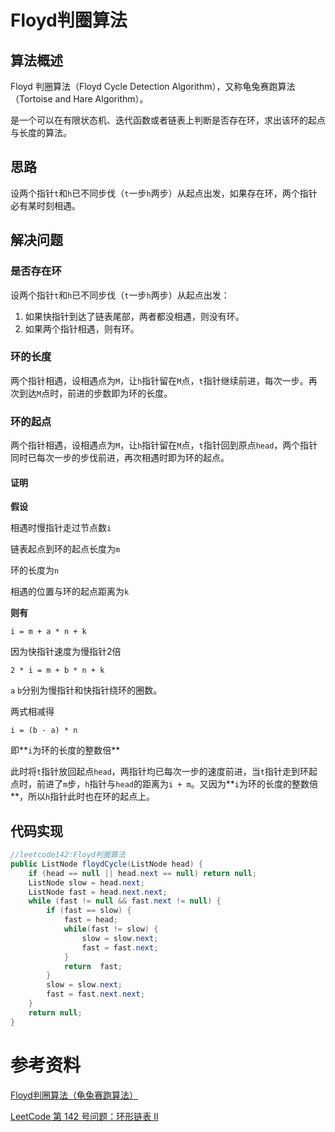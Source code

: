 # Floyd判圈算法

## 算法概述

Floyd 判圈算法（Floyd Cycle Detection Algorithm），又称龟兔赛跑算法（Tortoise and Hare Algorithm）。

是一个可以在有限状态机、迭代函数或者链表上判断是否存在环，求出该环的起点与长度的算法。

## 思路

设两个指针`t`和`h`已不同步伐（`t`一步`h`两步）从起点出发，如果存在环，两个指针必有某时刻相遇。

## 解决问题

### 是否存在环

设两个指针`t`和`h`已不同步伐（`t`一步`h`两步）从起点出发：

1. 如果快指针到达了链表尾部，两者都没相遇，则没有环。
2. 如果两个指针相遇，则有环。

### 环的长度

两个指针相遇，设相遇点为`M`，让`h`指针留在`M`点，`t`指针继续前进，每次一步。再次到达`M`点时，前进的步数即为环的长度。

### 环的起点

两个指针相遇，设相遇点为`M`，让`h`指针留在`M`点，`t`指针回到原点`head`，两个指针同时已每次一步的步伐前进，再次相遇时即为环的起点。

#### **证明**

**假设**

相遇时慢指针走过节点数`i`

链表起点到环的起点长度为`m`

环的长度为`n`

相遇的位置与环的起点距离为`k`

**则有**

`i = m + a * n + k`

因为快指针速度为慢指针2倍

`2 * i = m + b * n + k`

`a` `b`分别为慢指针和快指针绕环的圈数。

两式相减得

`i = (b - a) * n`

即**`i`为环的长度的整数倍**

此时将`t`指针放回起点`head`，两指针均已每次一步的速度前进，当`t`指针走到环起点时，前进了`m`步，`h`指针与`head`的距离为`i + m`。又因为**`i`为环的长度的整数倍**，所以`h`指针此时也在环的起点上。

## 代码实现

```java
//leetcode142:Floyd判圈算法
public ListNode floydCycle(ListNode head) {
    if (head == null || head.next == null) return null;
    ListNode slow = head.next;
    ListNode fast = head.next.next;
    while (fast != null && fast.next != null) {
        if (fast == slow) {
            fast = head;
            while(fast != slow) {
                slow = slow.next;
                fast = fast.next;
            }
            return  fast;
        }
        slow = slow.next;
        fast = fast.next.next;
    }
    return null;
}
```

# 参考资料

[Floyd判圈算法（龟兔赛跑算法）](https://blog.csdn.net/xiaoquantouer/article/details/51620657)

[LeetCode 第 142 号问题：环形链表 II](https://github.com/MisterBooo/LeetCodeAnimation/blob/master/0142-Linked-List-Cycle-ii/Article/0142-Linked-List-Cycle-ii.md)